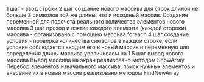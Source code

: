 1 шаг - ввод строки
2 шаг создание нового массива для строк длиной не больше 3 символов той же длины, что и исходный массив. Создание переменной для подсчета реального количества элементов нового массива
3 шаг проход и взятие каждого элемента (каждой стороки) массива - организовано с помощью массива foreach
4 шаг создание условия - проверка количества символов в каждой строке, если условие соблюдается вводим его в новый массив и переменную для определения длины массива увеличиваем на 1
5 шаг вывод нового массива
Вывод массива на экран реализовано методом ShowArray
Перебор элементов изначального массива, поиск нужных элементов и внесение их в новый массив реализовано методом FindNewArray 